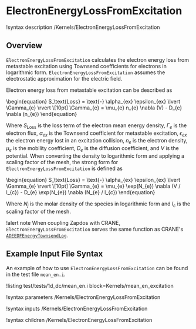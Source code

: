# ElectronEnergyLossFromExcitation


!syntax description /Kernels/ElectronEnergyLossFromExcitation

## Overview

`ElectronEnergyLossFromExcitation` calculates the electron energy loss from metastable excitation using Townsend coefficients for electrons in logarithmic form. `ElectronEnergyLossFromExcitation` assumes the electrostatic approximation for the electric field.

Electron energy loss from metastable excitation can be described as

\begin{equation}
S_\text{Loss} = \text{-} \alpha_{ex} \epsilon_{ex} \lvert \Gamma_{e} \rvert \\[10pt]
\Gamma_{e} = \mu_{e} n_{e} \nabla (V) - D_{e} \nabla (n_{e})
\end{equation}

Where $S_\text{Loss}$ is the loss term of the electron mean energy density, $\Gamma_{e}$ is the electron flux, $\alpha_{ex}$ is the Townsend coefficient for metastable excitation, $\epsilon_{ex}$ the electron energy lost in an excitation collision, $n_{e}$ is the electron density, $\mu_{e}$ is the mobility coefficient, $D_{e}$ is the diffusion coefficient, and $V$ is
the potential. When converting the density to logarithmic form and applying a scaling factor of the mesh, the strong form for `ElectronEnergyLossFromExcitation` is defined as

\begin{equation}
S_\text{Loss} = \text{-} \alpha_{ex} \epsilon_{ex} \lvert \Gamma_{e} \rvert \\[10pt]
\Gamma_{e} = \mu_{e} \exp(N_{e}) \nabla (V / l_{c}) - D_{e} \exp(N_{e}) \nabla (N_{e} / l_{c})
\end{equation}

Where $N_{j}$ is the molar density of the species in logarithmic form and $l_{c}$ is the scaling factor of the mesh.

!alert note
When coupling Zapdos with CRANE, `ElectronEnergyLossFromExcitation` serves the same function as CRANE's [`ADEEDFEnergyTownsendLog`](/kernels/ADEEDFEnergyTownsendLog.md).

## Example Input File Syntax

An example of how to use `ElectronEnergyLossFromExcitation` can be found in the
test file `mean_en.i`.

!listing test/tests/1d_dc/mean_en.i block=Kernels/mean_en_excitation

!syntax parameters /Kernels/ElectronEnergyLossFromExcitation

!syntax inputs /Kernels/ElectronEnergyLossFromExcitation

!syntax children /Kernels/ElectronEnergyLossFromExcitation
